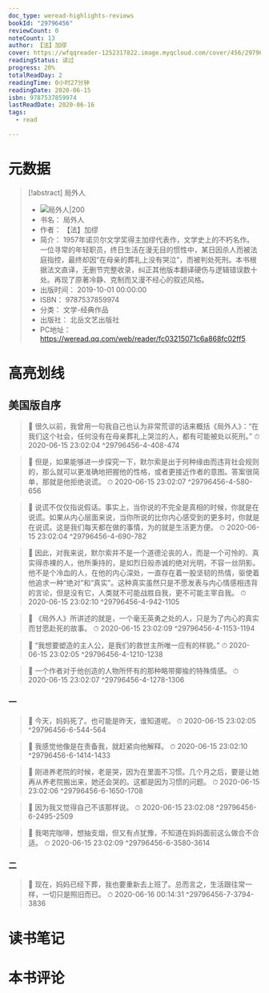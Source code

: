 ```yaml
---
doc_type: weread-highlights-reviews
bookId: "29796456"
reviewCount: 0
noteCount: 13
author: 【法】加缪
cover: https://wfqqreader-1252317822.image.myqcloud.com/cover/456/29796456/t7_29796456.jpg
readingStatus: 读过
progress: 20%
totalReadDay: 2
readingTime: 0小时27分钟
readingDate: 2020-06-15
isbn: 9787537859974
lastReadDate: 2020-06-16
tags:
  - read

---
```

# 元数据
> [!abstract] 局外人
> - ![ 局外人|200](https://wfqqreader-1252317822.image.myqcloud.com/cover/456/29796456/t7_29796456.jpg)
> - 书名： 局外人
> - 作者： 【法】加缪
> - 简介： 1957年诺贝尔文学奖得主加缪代表作，文学史上的不朽名作。一位寻常的年轻职员，终日生活在漫无目的惯性中，某日因杀人而被法庭指控，最终却因“在母亲的葬礼上没有哭泣”，而被判处死刑。本书根据法文直译，无删节完整收录，纠正其他版本翻译硬伤与逻辑错误数十处。再现了原著冷静、克制而又漫不经心的叙述风格。
> - 出版时间： 2019-10-01 00:00:00
> - ISBN： 9787537859974
> - 分类： 文学-经典作品
> - 出版社： 北岳文艺出版社
> - PC地址：https://weread.qq.com/web/reader/fc03215071c6a868fc02ff5

# 高亮划线

## 美国版自序

> 📌 很久以前，我曾用一句我自己也认为非常荒谬的话来概括《局外人》：“在我们这个社会，任何没有在母亲葬礼上哭泣的人，都有可能被处以死刑。” 
> ⏱ 2020-06-15 23:02:04 ^29796456-4-408-474

> 📌 但是，如果能够进一步探究一下，默尔索是出于何种缘由而违背社会规则的，那么就可以更准确地把握他的性格，或者更接近作者的意图。答案很简单，那就是他拒绝说谎。 
> ⏱ 2020-06-15 23:02:07 ^29796456-4-580-656

> 📌 说谎不仅仅指说假话。事实上，当你说的不完全是真相的时候，你就是在说谎。如果从内心层面来说，当你所说的比你内心感受到的更多时，你就是在说谎。这是我们每天都在做的事情，为的就是生活更方便。 
> ⏱ 2020-06-15 23:02:04 ^29796456-4-690-782

> 📌 因此，对我来说，默尔索并不是一个道德沦丧的人，而是一个可怜的、真实得赤裸的人，他所秉持的，是如烈日般赤诚的绝对光明，不容一丝阴影。他不是个冷血的人，在他的内心深处，一直存在着一股坚韧的热情，驱使着他追求一种“绝对”和“真实”。这种真实虽然只是不愿发表与内心情感相违背的言论，但是没有它，人类就不可能战胜自我，更不可能主宰自我。 
> ⏱ 2020-06-15 23:02:10 ^29796456-4-942-1105

> 📌 《局外人》所讲述的就是，一个毫无英勇之处的人，只是为了内心的真实而甘愿赴死的故事。 
> ⏱ 2020-06-15 23:02:09 ^29796456-4-1153-1194

> 📌 “我想要塑造的主人公，是我们的救世主所唯一应有的样貌。” 
> ⏱ 2020-06-15 23:02:05 ^29796456-4-1210-1238

> 📌 一个作者对于他创造的人物所怀有的那种略带揶揄的特殊情感。 
> ⏱ 2020-06-15 23:02:07 ^29796456-4-1278-1306

### 一

> 📌 今天，妈妈死了。也可能是昨天，谁知道呢。 
> ⏱ 2020-06-15 23:02:05 ^29796456-6-544-564

> 📌 我感觉他像是在责备我，就赶紧向他解释。 
> ⏱ 2020-06-15 23:02:10 ^29796456-6-1414-1433

> 📌 刚进养老院的时候，老是哭，因为在里面不习惯。几个月之后，要是让她再从养老院搬出来，她还会哭的。这都是因为习惯的问题。 
> ⏱ 2020-06-15 23:02:06 ^29796456-6-1650-1708

> 📌 因为我又觉得自己不该那样说。 
> ⏱ 2020-06-15 23:02:08 ^29796456-6-2495-2509

> 📌 我喝完咖啡，想抽支烟，但又有点犹豫，不知道在妈妈面前这么做合不合适。 
> ⏱ 2020-06-15 23:02:09 ^29796456-6-3580-3614

### 二

> 📌 现在，妈妈已经下葬，我也要重新去上班了。总而言之，生活跟往常一样，一切只是照旧而已。 
> ⏱ 2020-06-16 00:14:31 ^29796456-7-3794-3836

# 读书笔记

# 本书评论

